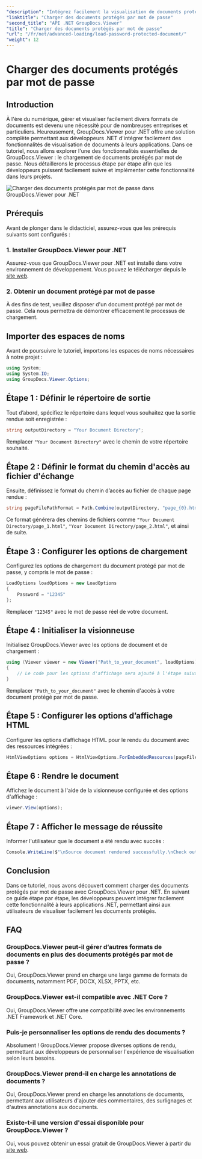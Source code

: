 ```yaml
---
"description": "Intégrez facilement la visualisation de documents protégés par mot de passe à vos applications .NET grâce à GroupDocs.Viewer pour .NET. Suivez notre tutoriel étape par étape pour une gestion fluide."
"linktitle": "Charger des documents protégés par mot de passe"
"second_title": "API .NET GroupDocs.Viewer"
"title": "Charger des documents protégés par mot de passe"
"url": "/fr/net/advanced-loading/load-password-protected-document/"
"weight": 12
---
```


# Charger des documents protégés par mot de passe

## Introduction
À l'ère du numérique, gérer et visualiser facilement divers formats de documents est devenu une nécessité pour de nombreuses entreprises et particuliers. Heureusement, GroupDocs.Viewer pour .NET offre une solution complète permettant aux développeurs .NET d'intégrer facilement des fonctionnalités de visualisation de documents à leurs applications. Dans ce tutoriel, nous allons explorer l'une des fonctionnalités essentielles de GroupDocs.Viewer : le chargement de documents protégés par mot de passe. Nous détaillerons le processus étape par étape afin que les développeurs puissent facilement suivre et implémenter cette fonctionnalité dans leurs projets.

![Charger des documents protégés par mot de passe dans GroupDocs.Viewer pour .NET](/viewer/advanced-loading/load-password-protected-documents-img.png)

## Prérequis
Avant de plonger dans le didacticiel, assurez-vous que les prérequis suivants sont configurés :
### 1. Installer GroupDocs.Viewer pour .NET
Assurez-vous que GroupDocs.Viewer pour .NET est installé dans votre environnement de développement. Vous pouvez le télécharger depuis le [site web](https://releases.groupdocs.com/viewer/net/).
### 2. Obtenir un document protégé par mot de passe
À des fins de test, veuillez disposer d'un document protégé par mot de passe. Cela nous permettra de démontrer efficacement le processus de chargement.

## Importer des espaces de noms
Avant de poursuivre le tutoriel, importons les espaces de noms nécessaires à notre projet :
```csharp
using System;
using System.IO;
using GroupDocs.Viewer.Options;
```

## Étape 1 : Définir le répertoire de sortie
Tout d’abord, spécifiez le répertoire dans lequel vous souhaitez que la sortie rendue soit enregistrée :
```csharp
string outputDirectory = "Your Document Directory";
```
Remplacer `"Your Document Directory"` avec le chemin de votre répertoire souhaité.
## Étape 2 : Définir le format du chemin d'accès au fichier d'échange
Ensuite, définissez le format du chemin d’accès au fichier de chaque page rendue :
```csharp
string pageFilePathFormat = Path.Combine(outputDirectory, "page_{0}.html");
```
Ce format générera des chemins de fichiers comme `"Your Document Directory/page_1.html"`, `"Your Document Directory/page_2.html"`, et ainsi de suite.
## Étape 3 : Configurer les options de chargement
Configurez les options de chargement du document protégé par mot de passe, y compris le mot de passe :
```csharp
LoadOptions loadOptions = new LoadOptions
{
    Password = "12345"
};
```
Remplacer `"12345"` avec le mot de passe réel de votre document.
## Étape 4 : Initialiser la visionneuse
Initialisez GroupDocs.Viewer avec les options de document et de chargement :
```csharp
using (Viewer viewer = new Viewer("Path_to_your_document", loadOptions))
{
    // Le code pour les options d'affichage sera ajouté à l'étape suivante.
}
```
Remplacer `"Path_to_your_document"` avec le chemin d'accès à votre document protégé par mot de passe.
## Étape 5 : Configurer les options d’affichage HTML
Configurer les options d’affichage HTML pour le rendu du document avec des ressources intégrées :
```csharp
HtmlViewOptions options = HtmlViewOptions.ForEmbeddedResources(pageFilePathFormat);
```
## Étape 6 : Rendre le document
Affichez le document à l'aide de la visionneuse configurée et des options d'affichage :
```csharp
viewer.View(options);
```
## Étape 7 : Afficher le message de réussite
Informer l'utilisateur que le document a été rendu avec succès :
```csharp
Console.WriteLine($"\nSource document rendered successfully.\nCheck output in {outputDirectory}.");
```

## Conclusion
Dans ce tutoriel, nous avons découvert comment charger des documents protégés par mot de passe avec GroupDocs.Viewer pour .NET. En suivant ce guide étape par étape, les développeurs peuvent intégrer facilement cette fonctionnalité à leurs applications .NET, permettant ainsi aux utilisateurs de visualiser facilement les documents protégés.
## FAQ
### GroupDocs.Viewer peut-il gérer d’autres formats de documents en plus des documents protégés par mot de passe ?
Oui, GroupDocs.Viewer prend en charge une large gamme de formats de documents, notamment PDF, DOCX, XLSX, PPTX, etc.
### GroupDocs.Viewer est-il compatible avec .NET Core ?
Oui, GroupDocs.Viewer offre une compatibilité avec les environnements .NET Framework et .NET Core.
### Puis-je personnaliser les options de rendu des documents ?
Absolument ! GroupDocs.Viewer propose diverses options de rendu, permettant aux développeurs de personnaliser l'expérience de visualisation selon leurs besoins.
### GroupDocs.Viewer prend-il en charge les annotations de documents ?
Oui, GroupDocs.Viewer prend en charge les annotations de documents, permettant aux utilisateurs d'ajouter des commentaires, des surlignages et d'autres annotations aux documents.
### Existe-t-il une version d'essai disponible pour GroupDocs.Viewer ?
Oui, vous pouvez obtenir un essai gratuit de GroupDocs.Viewer à partir du [site web](https://releases.groupdocs.com/).